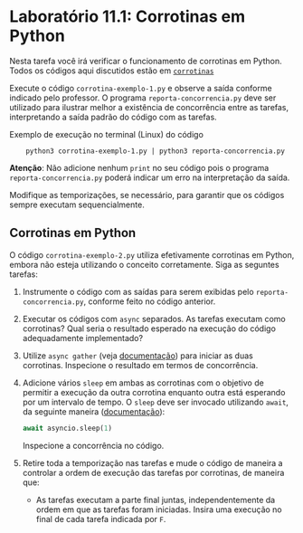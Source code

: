# Laboratório 11.1: Corrotinas em Python

Nesta tarefa você irá verificar o funcionamento de corrotinas em Python. Todos os códigos aqui discutidos estão em [`corrotinas`](corrotinas/)

Execute o código `corrotina-exemplo-1.py` e observe a saída conforme indicado pelo professor. O programa `reporta-concorrencia.py` deve ser utilizado para ilustrar melhor a existência de concorrência entre as tarefas, interpretando a saída padrão do código com as tarefas.

Exemplo de execução no terminal (Linux) do código

        python3 corrotina-exemplo-1.py | python3 reporta-concorrencia.py

**Atenção**: Não adicione nenhum `print` no seu código pois o programa `reporta-concorrencia.py` poderá indicar um erro na interpretação da saída.

Modifique as temporizações, se necessário, para garantir que os códigos sempre executam sequencialmente.

## Corrotinas em Python

O código `corrotina-exemplo-2.py` utiliza efetivamente corrotinas em Python, embora não esteja utilizando o conceito corretamente.  Siga as seguntes tarefas:

1. Instrumente o código com as saídas para serem exibidas pelo `reporta-concorrencia.py`, conforme feito no código anterior.
2. Executar os códigos com `async` separados. As tarefas executam como corrotinas? Qual seria o resultado esperado na execução do código adequadamente implementado?
3. Utilize `async gather` (veja [documentação](https://docs.python.org/3/library/asyncio-task.html#asyncio.gather)) para iniciar as duas corrotinas. Inspecione o resultado em termos de concorrência.
4. Adicione vários `sleep` em ambas as corrotinas com o objetivo de permitir a execução da outra corrotina enquanto outra está esperando por um intervalo de tempo. O `sleep` deve ser invocado utilizando `await`, da seguinte maneira ([documentação](https://docs.python.org/3/library/asyncio-task.html#asyncio.sleep)):

   ```Python
   await asyncio.sleep(1)
   ```

   Inspecione a concorrência no código.

5. Retire toda a temporização nas tarefas e mude o código de maneira a controlar a ordem de execução das tarefas por corrotinas, de maneira que:

   * As tarefas executam a parte final juntas, independentemente da ordem em que as tarefas foram iniciadas. Insira uma execução no final de cada tarefa indicada por `F`.
